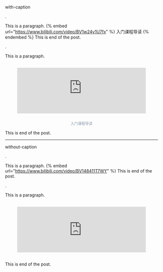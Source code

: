 with-caption

.

This is a paragraph.
{% embed url="https://www.bilibili.com/video/BV1w24y1U7fx" %}
入门课程导读
{% endembed %}
This is end of the post.

.

<p>This is a paragraph.</p>
<figure class="gitbook-embed with-caption">
  <iframe src="https://player.bilibili.com/player.html?aid=691941128&bvid=BV1w24y1U7fx&cid=940710925&page=1" alt="入门课程导读" style="padding:16px 0;width:100%;max-with:100%;border:none;"></iframe>
  <figcaption style="padding-top:8px;color:#8899a8;font-size:12px;text-align:center;">入门课程导读</figcaption>
</figure>
<p>This is end of the post.</p>

----

without-caption

.

This is a paragraph.
{% embed url="https://www.bilibili.com/video/BV148411T7WY" %}
This is end of the post.

.

<p>This is a paragraph.</p>
<figure class="gitbook-embed">
  <iframe src="https://www.bilibili.com/video/BV148411T7WY" style="padding:16px 0;width:100%;max-with:100%;border:none;"></iframe>
</figure>
<p>This is end of the post.</p>